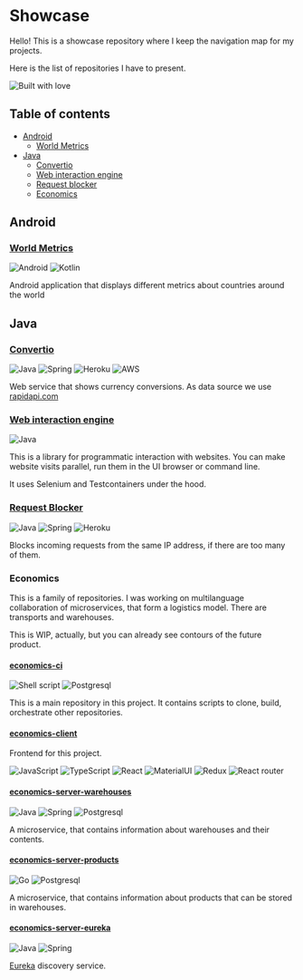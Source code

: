 # Showcase

Hello! This is a showcase repository where I keep the navigation map for my projects.

Here is the list of repositories I have to present.

![Built with love](http://ForTheBadge.com/images/badges/built-with-love.svg)

## Table of contents

- [Android](#Android)
    - [World Metrics](#world-metrics)
- [Java](#Java)
    - [Convertio](#Convertio)
    - [Web interaction engine](#web-interaction-engine)
    - [Request blocker](#request-blocker)
    - [Economics](#Economics)

## Android

### [World Metrics](https://github.com/AlexanderShelyugov/WorldMetrics)

![Android](https://img.shields.io/badge/Android-3DDC84?style=for-the-badge&logo=android&logoColor=white)
![Kotlin](https://img.shields.io/badge/Kotlin-0095D5?&style=for-the-badge&logo=kotlin&logoColor=white)

Android application that displays different metrics about countries around the world

## Java

### [Convertio](https://github.com/AlexanderShelyugov/Convertio)

![Java](https://img.shields.io/badge/Java-ED8B00?style=for-the-badge&logo=java&logoColor=white)
![Spring](https://img.shields.io/badge/Spring-6DB33F?style=for-the-badge&logo=spring&logoColor=white)
![Heroku](https://img.shields.io/badge/Heroku-430098?style=for-the-badge&logo=heroku&logoColor=white)
![AWS](https://img.shields.io/badge/Amazon_AWS-232F3E?style=for-the-badge&logo=amazon-aws&logoColor=white)

Web service that shows currency conversions. As data source we
use [rapidapi.com](https://rapidapi.com/natkapral/api/currency-converter5)

### [Web interaction engine](https://github.com/AlexanderShelyugov/WebInteractionEngine)

![Java](https://img.shields.io/badge/Java-ED8B00?style=for-the-badge&logo=java&logoColor=white)

This is a library for programmatic interaction with websites. You can make website visits parallel, run them in the UI
browser or command line.

It uses Selenium and Testcontainers under the hood.

### [Request Blocker](https://github.com/AlexanderShelyugov/Request_Blocker)

![Java](https://img.shields.io/badge/Java-ED8B00?style=for-the-badge&logo=java&logoColor=white)
![Spring](https://img.shields.io/badge/Spring-6DB33F?style=for-the-badge&logo=spring&logoColor=white)
![Heroku](https://img.shields.io/badge/Heroku-430098?style=for-the-badge&logo=heroku&logoColor=white)

Blocks incoming requests from the same IP address, if there are too many of them.

### Economics

This is a family of repositories. I was working on multilanguage collaboration of microservices, that form a logistics
model. There are transports and warehouses.

This is WIP, actually, but you can already see contours of the future product.

#### [economics-ci](https://github.com/AlexanderShelyugov/economics-ci)

![Shell script](https://img.shields.io/badge/Shell_Script-121011?style=for-the-badge&logo=gnu-bash&logoColor=white)
![Postgresql](https://img.shields.io/badge/PostgreSQL-316192?style=for-the-badge&logo=postgresql&logoColor=white)

This is a main repository in this project. It contains scripts to clone, build, orchestrate other repositories.

#### [economics-client](https://github.com/AlexanderShelyugov/economics-client)

Frontend for this project.

![JavaScript](https://img.shields.io/badge/JavaScript-F7DF1E?style=for-the-badge&logo=javascript&logoColor=black)
![TypeScript](https://img.shields.io/badge/TypeScript-007ACC?style=for-the-badge&logo=typescript&logoColor=white)
![React](https://img.shields.io/badge/React-20232A?style=for-the-badge&logo=react&logoColor=61DAFB)
![MaterialUI](https://img.shields.io/badge/Material--UI-0081CB?style=for-the-badge&logo=material-ui&logoColor=white)
![Redux](https://img.shields.io/badge/Redux-593D88?style=for-the-badge&logo=redux&logoColor=white)
![React router](https://img.shields.io/badge/React_Router-CA4245?style=for-the-badge&logo=react-router&logoColor=white)

#### [economics-server-warehouses](https://github.com/AlexanderShelyugov/economics-server-warehouses)

![Java](https://img.shields.io/badge/Java-ED8B00?style=for-the-badge&logo=java&logoColor=white)
![Spring](https://img.shields.io/badge/Spring-6DB33F?style=for-the-badge&logo=spring&logoColor=white)
![Postgresql](https://img.shields.io/badge/PostgreSQL-316192?style=for-the-badge&logo=postgresql&logoColor=white)

A microservice, that contains information about warehouses and their contents.

#### [economics-server-products](https://github.com/AlexanderShelyugov/economics-server-products)

![Go](https://img.shields.io/badge/Go-00ADD8?style=for-the-badge&logo=go&logoColor=white)
![Postgresql](https://img.shields.io/badge/PostgreSQL-316192?style=for-the-badge&logo=postgresql&logoColor=white)

A microservice, that contains information about products that can be stored in warehouses.

#### [economics-server-eureka](https://github.com/AlexanderShelyugov/economics-server-eureka)

![Java](https://img.shields.io/badge/Java-ED8B00?style=for-the-badge&logo=java&logoColor=white)
![Spring](https://img.shields.io/badge/Spring-6DB33F?style=for-the-badge&logo=spring&logoColor=white)

[Eureka](https://spring.io/projects/spring-cloud-netflix) discovery service.